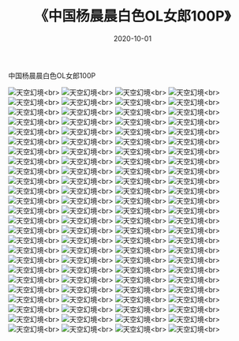 ﻿---
layout: post
title: 《中国杨晨晨白色OL女郎100P》
date: 2020-10-01
img: http://photo.orgx.cf/性感/2020/中国杨晨晨白色OL女郎100P/000.jpg
tags: [美女,性感,泳衣]
---

中国杨晨晨白色OL女郎100P



![天空幻境](http://photo.orgx.cf/性感/2020/中国杨晨晨白色OL女郎100P/001.jpg''天空幻境'')<br>
![天空幻境](http://photo.orgx.cf/性感/2020/中国杨晨晨白色OL女郎100P/002.jpg''天空幻境'')<br>
![天空幻境](http://photo.orgx.cf/性感/2020/中国杨晨晨白色OL女郎100P/003.jpg''天空幻境'')<br>
![天空幻境](http://photo.orgx.cf/性感/2020/中国杨晨晨白色OL女郎100P/004.jpg''天空幻境'')<br>
![天空幻境](http://photo.orgx.cf/性感/2020/中国杨晨晨白色OL女郎100P/005.jpg''天空幻境'')<br>
![天空幻境](http://photo.orgx.cf/性感/2020/中国杨晨晨白色OL女郎100P/006.jpg''天空幻境'')<br>
![天空幻境](http://photo.orgx.cf/性感/2020/中国杨晨晨白色OL女郎100P/007.jpg''天空幻境'')<br>
![天空幻境](http://photo.orgx.cf/性感/2020/中国杨晨晨白色OL女郎100P/008.jpg''天空幻境'')<br>
![天空幻境](http://photo.orgx.cf/性感/2020/中国杨晨晨白色OL女郎100P/009.jpg''天空幻境'')<br>
![天空幻境](http://photo.orgx.cf/性感/2020/中国杨晨晨白色OL女郎100P/010.jpg''天空幻境'')<br>
![天空幻境](http://photo.orgx.cf/性感/2020/中国杨晨晨白色OL女郎100P/011.jpg''天空幻境'')<br>
![天空幻境](http://photo.orgx.cf/性感/2020/中国杨晨晨白色OL女郎100P/012.jpg''天空幻境'')<br>
![天空幻境](http://photo.orgx.cf/性感/2020/中国杨晨晨白色OL女郎100P/013.jpg''天空幻境'')<br>
![天空幻境](http://photo.orgx.cf/性感/2020/中国杨晨晨白色OL女郎100P/014.jpg''天空幻境'')<br>
![天空幻境](http://photo.orgx.cf/性感/2020/中国杨晨晨白色OL女郎100P/015.jpg''天空幻境'')<br>
![天空幻境](http://photo.orgx.cf/性感/2020/中国杨晨晨白色OL女郎100P/016.jpg''天空幻境'')<br>
![天空幻境](http://photo.orgx.cf/性感/2020/中国杨晨晨白色OL女郎100P/017.jpg''天空幻境'')<br>
![天空幻境](http://photo.orgx.cf/性感/2020/中国杨晨晨白色OL女郎100P/018.jpg''天空幻境'')<br>
![天空幻境](http://photo.orgx.cf/性感/2020/中国杨晨晨白色OL女郎100P/019.jpg''天空幻境'')<br>
![天空幻境](http://photo.orgx.cf/性感/2020/中国杨晨晨白色OL女郎100P/020.jpg''天空幻境'')<br>
![天空幻境](http://photo.orgx.cf/性感/2020/中国杨晨晨白色OL女郎100P/021.jpg''天空幻境'')<br>
![天空幻境](http://photo.orgx.cf/性感/2020/中国杨晨晨白色OL女郎100P/022.jpg''天空幻境'')<br>
![天空幻境](http://photo.orgx.cf/性感/2020/中国杨晨晨白色OL女郎100P/023.jpg''天空幻境'')<br>
![天空幻境](http://photo.orgx.cf/性感/2020/中国杨晨晨白色OL女郎100P/024.jpg''天空幻境'')<br>
![天空幻境](http://photo.orgx.cf/性感/2020/中国杨晨晨白色OL女郎100P/025.jpg''天空幻境'')<br>
![天空幻境](http://photo.orgx.cf/性感/2020/中国杨晨晨白色OL女郎100P/026.jpg''天空幻境'')<br>
![天空幻境](http://photo.orgx.cf/性感/2020/中国杨晨晨白色OL女郎100P/027.jpg''天空幻境'')<br>
![天空幻境](http://photo.orgx.cf/性感/2020/中国杨晨晨白色OL女郎100P/028.jpg''天空幻境'')<br>
![天空幻境](http://photo.orgx.cf/性感/2020/中国杨晨晨白色OL女郎100P/029.jpg''天空幻境'')<br>
![天空幻境](http://photo.orgx.cf/性感/2020/中国杨晨晨白色OL女郎100P/030.jpg''天空幻境'')<br>
![天空幻境](http://photo.orgx.cf/性感/2020/中国杨晨晨白色OL女郎100P/031.jpg''天空幻境'')<br>
![天空幻境](http://photo.orgx.cf/性感/2020/中国杨晨晨白色OL女郎100P/032.jpg''天空幻境'')<br>
![天空幻境](http://photo.orgx.cf/性感/2020/中国杨晨晨白色OL女郎100P/033.jpg''天空幻境'')<br>
![天空幻境](http://photo.orgx.cf/性感/2020/中国杨晨晨白色OL女郎100P/034.jpg''天空幻境'')<br>
![天空幻境](http://photo.orgx.cf/性感/2020/中国杨晨晨白色OL女郎100P/035.jpg''天空幻境'')<br>
![天空幻境](http://photo.orgx.cf/性感/2020/中国杨晨晨白色OL女郎100P/036.jpg''天空幻境'')<br>
![天空幻境](http://photo.orgx.cf/性感/2020/中国杨晨晨白色OL女郎100P/037.jpg''天空幻境'')<br>
![天空幻境](http://photo.orgx.cf/性感/2020/中国杨晨晨白色OL女郎100P/038.jpg''天空幻境'')<br>
![天空幻境](http://photo.orgx.cf/性感/2020/中国杨晨晨白色OL女郎100P/039.jpg''天空幻境'')<br>
![天空幻境](http://photo.orgx.cf/性感/2020/中国杨晨晨白色OL女郎100P/040.jpg''天空幻境'')<br>
![天空幻境](http://photo.orgx.cf/性感/2020/中国杨晨晨白色OL女郎100P/041.jpg''天空幻境'')<br>
![天空幻境](http://photo.orgx.cf/性感/2020/中国杨晨晨白色OL女郎100P/042.jpg''天空幻境'')<br>
![天空幻境](http://photo.orgx.cf/性感/2020/中国杨晨晨白色OL女郎100P/043.jpg''天空幻境'')<br>
![天空幻境](http://photo.orgx.cf/性感/2020/中国杨晨晨白色OL女郎100P/044.jpg''天空幻境'')<br>
![天空幻境](http://photo.orgx.cf/性感/2020/中国杨晨晨白色OL女郎100P/045.jpg''天空幻境'')<br>
![天空幻境](http://photo.orgx.cf/性感/2020/中国杨晨晨白色OL女郎100P/046.jpg''天空幻境'')<br>
![天空幻境](http://photo.orgx.cf/性感/2020/中国杨晨晨白色OL女郎100P/047.jpg''天空幻境'')<br>
![天空幻境](http://photo.orgx.cf/性感/2020/中国杨晨晨白色OL女郎100P/048.jpg''天空幻境'')<br>
![天空幻境](http://photo.orgx.cf/性感/2020/中国杨晨晨白色OL女郎100P/049.jpg''天空幻境'')<br>
![天空幻境](http://photo.orgx.cf/性感/2020/中国杨晨晨白色OL女郎100P/050.jpg''天空幻境'')<br>
![天空幻境](http://photo.orgx.cf/性感/2020/中国杨晨晨白色OL女郎100P/051.jpg''天空幻境'')<br>
![天空幻境](http://photo.orgx.cf/性感/2020/中国杨晨晨白色OL女郎100P/052.jpg''天空幻境'')<br>
![天空幻境](http://photo.orgx.cf/性感/2020/中国杨晨晨白色OL女郎100P/053.jpg''天空幻境'')<br>
![天空幻境](http://photo.orgx.cf/性感/2020/中国杨晨晨白色OL女郎100P/054.jpg''天空幻境'')<br>
![天空幻境](http://photo.orgx.cf/性感/2020/中国杨晨晨白色OL女郎100P/055.jpg''天空幻境'')<br>
![天空幻境](http://photo.orgx.cf/性感/2020/中国杨晨晨白色OL女郎100P/056.jpg''天空幻境'')<br>
![天空幻境](http://photo.orgx.cf/性感/2020/中国杨晨晨白色OL女郎100P/057.jpg''天空幻境'')<br>
![天空幻境](http://photo.orgx.cf/性感/2020/中国杨晨晨白色OL女郎100P/058.jpg''天空幻境'')<br>
![天空幻境](http://photo.orgx.cf/性感/2020/中国杨晨晨白色OL女郎100P/059.jpg''天空幻境'')<br>
![天空幻境](http://photo.orgx.cf/性感/2020/中国杨晨晨白色OL女郎100P/060.jpg''天空幻境'')<br>
![天空幻境](http://photo.orgx.cf/性感/2020/中国杨晨晨白色OL女郎100P/061.jpg''天空幻境'')<br>
![天空幻境](http://photo.orgx.cf/性感/2020/中国杨晨晨白色OL女郎100P/062.jpg''天空幻境'')<br>
![天空幻境](http://photo.orgx.cf/性感/2020/中国杨晨晨白色OL女郎100P/063.jpg''天空幻境'')<br>
![天空幻境](http://photo.orgx.cf/性感/2020/中国杨晨晨白色OL女郎100P/064.jpg''天空幻境'')<br>
![天空幻境](http://photo.orgx.cf/性感/2020/中国杨晨晨白色OL女郎100P/065.jpg''天空幻境'')<br>
![天空幻境](http://photo.orgx.cf/性感/2020/中国杨晨晨白色OL女郎100P/066.jpg''天空幻境'')<br>
![天空幻境](http://photo.orgx.cf/性感/2020/中国杨晨晨白色OL女郎100P/067.jpg''天空幻境'')<br>
![天空幻境](http://photo.orgx.cf/性感/2020/中国杨晨晨白色OL女郎100P/068.jpg''天空幻境'')<br>
![天空幻境](http://photo.orgx.cf/性感/2020/中国杨晨晨白色OL女郎100P/069.jpg''天空幻境'')<br>
![天空幻境](http://photo.orgx.cf/性感/2020/中国杨晨晨白色OL女郎100P/070.jpg''天空幻境'')<br>
![天空幻境](http://photo.orgx.cf/性感/2020/中国杨晨晨白色OL女郎100P/071.jpg''天空幻境'')<br>
![天空幻境](http://photo.orgx.cf/性感/2020/中国杨晨晨白色OL女郎100P/072.jpg''天空幻境'')<br>
![天空幻境](http://photo.orgx.cf/性感/2020/中国杨晨晨白色OL女郎100P/073.jpg''天空幻境'')<br>
![天空幻境](http://photo.orgx.cf/性感/2020/中国杨晨晨白色OL女郎100P/074.jpg''天空幻境'')<br>
![天空幻境](http://photo.orgx.cf/性感/2020/中国杨晨晨白色OL女郎100P/075.jpg''天空幻境'')<br>
![天空幻境](http://photo.orgx.cf/性感/2020/中国杨晨晨白色OL女郎100P/076.jpg''天空幻境'')<br>
![天空幻境](http://photo.orgx.cf/性感/2020/中国杨晨晨白色OL女郎100P/077.jpg''天空幻境'')<br>
![天空幻境](http://photo.orgx.cf/性感/2020/中国杨晨晨白色OL女郎100P/078.jpg''天空幻境'')<br>
![天空幻境](http://photo.orgx.cf/性感/2020/中国杨晨晨白色OL女郎100P/079.jpg''天空幻境'')<br>
![天空幻境](http://photo.orgx.cf/性感/2020/中国杨晨晨白色OL女郎100P/080.jpg''天空幻境'')<br>
![天空幻境](http://photo.orgx.cf/性感/2020/中国杨晨晨白色OL女郎100P/081.jpg''天空幻境'')<br>
![天空幻境](http://photo.orgx.cf/性感/2020/中国杨晨晨白色OL女郎100P/082.jpg''天空幻境'')<br>
![天空幻境](http://photo.orgx.cf/性感/2020/中国杨晨晨白色OL女郎100P/083.jpg''天空幻境'')<br>
![天空幻境](http://photo.orgx.cf/性感/2020/中国杨晨晨白色OL女郎100P/084.jpg''天空幻境'')<br>
![天空幻境](http://photo.orgx.cf/性感/2020/中国杨晨晨白色OL女郎100P/085.jpg''天空幻境'')<br>
![天空幻境](http://photo.orgx.cf/性感/2020/中国杨晨晨白色OL女郎100P/086.jpg''天空幻境'')<br>
![天空幻境](http://photo.orgx.cf/性感/2020/中国杨晨晨白色OL女郎100P/087.jpg''天空幻境'')<br>
![天空幻境](http://photo.orgx.cf/性感/2020/中国杨晨晨白色OL女郎100P/088.jpg''天空幻境'')<br>
![天空幻境](http://photo.orgx.cf/性感/2020/中国杨晨晨白色OL女郎100P/089.jpg''天空幻境'')<br>
![天空幻境](http://photo.orgx.cf/性感/2020/中国杨晨晨白色OL女郎100P/090.jpg''天空幻境'')<br>
![天空幻境](http://photo.orgx.cf/性感/2020/中国杨晨晨白色OL女郎100P/091.jpg''天空幻境'')<br>
![天空幻境](http://photo.orgx.cf/性感/2020/中国杨晨晨白色OL女郎100P/092.jpg''天空幻境'')<br>
![天空幻境](http://photo.orgx.cf/性感/2020/中国杨晨晨白色OL女郎100P/093.jpg''天空幻境'')<br>
![天空幻境](http://photo.orgx.cf/性感/2020/中国杨晨晨白色OL女郎100P/094.jpg''天空幻境'')<br>
![天空幻境](http://photo.orgx.cf/性感/2020/中国杨晨晨白色OL女郎100P/095.jpg''天空幻境'')<br>
![天空幻境](http://photo.orgx.cf/性感/2020/中国杨晨晨白色OL女郎100P/096.jpg''天空幻境'')<br>
![天空幻境](http://photo.orgx.cf/性感/2020/中国杨晨晨白色OL女郎100P/097.jpg''天空幻境'')<br>
![天空幻境](http://photo.orgx.cf/性感/2020/中国杨晨晨白色OL女郎100P/098.jpg''天空幻境'')<br>
![天空幻境](http://photo.orgx.cf/性感/2020/中国杨晨晨白色OL女郎100P/099.jpg''天空幻境'')<br>
![天空幻境](http://photo.orgx.cf/性感/2020/中国杨晨晨白色OL女郎100P/100.jpg''天空幻境'')<br>